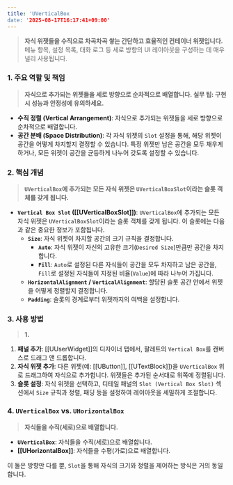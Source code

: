 ```yaml
---
title: 'UVerticalBox
date: '2025-08-17T16:17:41+09:00'
---
```




> **자식 위젯들을 수직으로 차곡차곡 쌓는 간단하고 효율적인 컨테이너 위젯입니다.** 메뉴 항목, 설정 목록, 대화 로그 등 세로 방향의 UI 레이아웃을 구성하는 데 매우 널리 사용됩니다.

### **1. 주요 역할 및 책임**
> **자식으로 추가되는 위젯들을 세로 방향으로 순차적으로 배열합니다. 실무 팁: 구현 시 성능과 안정성에 유의하세요.**
* **수직 정렬 (Vertical Arrangement)**:
	자식으로 추가되는 위젯들을 세로 방향으로 순차적으로 배열합니다.
* **공간 분배 (Space Distribution)**:
	각 자식 위젯의 `Slot` 설정을 통해, 해당 위젯이 공간을 어떻게 차지할지 결정할 수 있습니다. 특정 위젯만 남은 공간을 모두 채우게 하거나, 모든 위젯이 공간을 균등하게 나누어 갖도록 설정할 수 있습니다.

### **2. 핵심 개념**
> **`UVerticalBox`에 추가되는 모든 자식 위젯은 `UVerticalBoxSlot`이라는 슬롯 객체를 갖게 됩니다.**
* **`Vertical Box Slot` ([[UVerticalBoxSlot]])**:
	`UVerticalBox`에 추가되는 모든 자식 위젯은 `UVerticalBoxSlot`이라는 슬롯 객체를 갖게 됩니다. 이 슬롯에는 다음과 같은 중요한 정보가 포함됩니다.
    * **`Size`**:
    	자식 위젯이 차지할 공간의 크기 규칙을 결정합니다.
        * **`Auto`**:
        	자식 위젯이 자신의 고유한 크기(`Desired Size`)만큼만 공간을 차지합니다.
        * **`Fill`**:
        	`Auto`로 설정된 다른 자식들이 공간을 모두 차지하고 남은 공간을, `Fill`로 설정된 자식들이 지정된 비율(`Value`)에 따라 나누어 가집니다.
    * **`HorizontalAlignment` / `VerticalAlignment`**:
    	할당된 슬롯 공간 안에서 위젯을 어떻게 정렬할지 결정합니다.
    * **`Padding`**:
    	슬롯의 경계로부터 위젯까지의 여백을 설정합니다.

### **3. 사용 방법**
> **1.**
1.  **패널 추가**:
	[[UUserWidget]]의 디자이너 탭에서, 팔레트의 `Vertical Box`를 캔버스로 드래그 앤 드롭합니다.
2.  **자식 위젯 추가**:
	다른 위젯(예: [[UButton]], [[UTextBlock]])을 `UVerticalBox` 위로 드래그하여 자식으로 추가합니다. 위젯들은 추가된 순서대로 위쪽에 정렬됩니다.
3.  **슬롯 설정**:
	자식 위젯을 선택하고, 디테일 패널의 `Slot (Vertical Box Slot)` 섹션에서 `Size` 규칙과 정렬, 패딩 등을 설정하여 레이아웃을 세밀하게 조절합니다.

### **4. `UVerticalBox` vs. `UHorizontalBox`**
> **자식들을 수직(세로)으로 배열합니다.**
* **`UVerticalBox`**:
	자식들을 수직(세로)으로 배열합니다.
* **[[UHorizontalBox]]**:
	자식들을 수평(가로)으로 배열합니다.

이 둘은 방향만 다를 뿐, `Slot`을 통해 자식의 크기와 정렬을 제어하는 방식은 거의 동일합니다.
